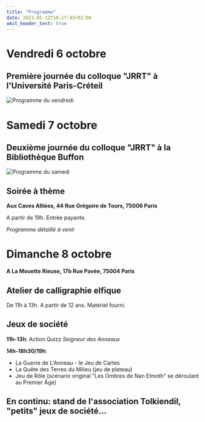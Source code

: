 ```yaml
---
title: "Programme"
date: 2023-05-12T18:17:43+02:00
omit_header_text: true
---
```


# Vendredi 6 octobre
## Première journée du colloque "JRRT" à l'Université Paris-Créteil

![Programme du vendredi](/images/programme_vendredi.jpg)


# Samedi 7 octobre
## Deuxième journée du colloque "JRRT" à la Bibliothèque Buffon

![Programme du samedi](/images/programme_samedi.jpg)



## Soirée à thème
**Aux Caves Alliées, 44 Rue Grégoire de Tours, 75006 Paris**

A partir de 19h. Entrée payante.

*Programme détaillé à venir*

# Dimanche 8 octobre
**A La Mouette Rieuse, 17b Rue Pavée, 75004 Paris**

## Atelier de calligraphie elfique
De 11h à 13h. A partir de 12 ans. Matériel fourni.

## Jeux de société
**11h-13h**: Action Quizz *Seigneur des Anneaux*

**14h-18h30/19h**: 
* La Guerre de L'Anneau - le Jeu de Cartes
* La Quête des Terres du Milieu (jeu de plateau)
* Jeu de Rôle (scénario original "Les Ombres de Nan Elmoth" se déroulant au Premier Âge)

## En continu: stand de l'association Tolkiendil, "petits" jeux de société...

